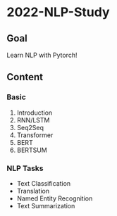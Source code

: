 # 2022-NLP-Study
## Goal
Learn NLP with Pytorch!

## Content

### Basic
1. Introduction
2. RNN/LSTM
3. Seq2Seq
4. Transformer
5. BERT
6. BERTSUM


### NLP Tasks
- Text Classification
- Translation
- Named Entity Recognition
- Text Summarization
